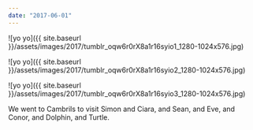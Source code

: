 ```yaml
---
date: "2017-06-01"
---
```


![yo yo]({{ site.baseurl }}/assets/images/2017/tumblr_oqw6r0rX8a1r16syio1_1280-1024x576.jpg)

![yo yo]({{ site.baseurl }}/assets/images/2017/tumblr_oqw6r0rX8a1r16syio2_1280-1024x576.jpg)

![yo yo]({{ site.baseurl }}/assets/images/2017/tumblr_oqw6r0rX8a1r16syio3_1280-1024x576.jpg)

We went to Cambrils to visit Simon and Ciara, and Sean, and Eve, and Conor, and Dolphin, and Turtle.
